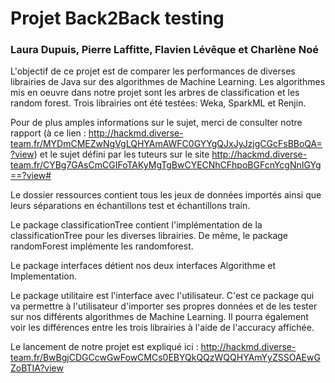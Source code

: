 # Projet Back2Back testing

### Laura Dupuis, Pierre Laffitte, Flavien Lévêque et Charlène Noé

L'objectif de ce projet est de comparer les performances de diverses librairies de Java sur des algorithmes de Machine Learning. Les algorithmes mis en oeuvre dans notre projet sont les arbres de classification et les random forest. Trois librairies ont été testées: Weka, SparkML et Renjin. 

Pour de plus amples informations sur le sujet, merci de consulter notre rapport (à ce lien : http://hackmd.diverse-team.fr/MYDmCMEZwNgVgLQHYAmAWFC0GYYgQJxJyJzjgCGcFsBBoQA=?view) et le sujet défini par les tuteurs sur le site http://hackmd.diverse-team.fr/CYBg7GAsCmCGIFoTAKyMgTgBwCYECNhCFhpoBGFcnYcgNnIGYg==?view#

Le dossier ressources contient tous les jeux de données importés ainsi que leurs séparations en échantillons test et échantillons train. 

Le package classificationTree contient l'implémentation de la classificationTree pour les diverses librairies. De même, le package randomForest implémente les randomforest.  

Le package interfaces détient nos deux interfaces Algorithme et Implementation. 

Le package utilitaire est l'interface avec l'utilisateur. C'est ce package qui va permettre à l'utilisateur d'importer ses propres données et de les tester sur nos différents algorithmes de Machine Learning. Il pourra également voir les différences entre les trois librairies à l'aide de l'accuracy affichée. 

Le lancement de notre projet est expliqué ici : 
http://hackmd.diverse-team.fr/BwBgjCDGCcwGwFowCMCs0EBYQkQQzWQQHYAmYyZSSOAEwGZoBTIA?view

